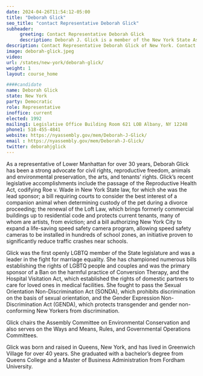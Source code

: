 ```yaml
---
date: 2024-04-26T11:54:12-05:00
title: "Deborah Glick"
seo_title: "contact Representative Deborah Glick"
subheader:
     greeting: Contact Representative Deborah Glick
     description: Deborah J. Glick is a member of the New York State Assembly representing the 66th Assembly District in Lower Manhattan. The neighborhoods she represents include Alphabet City, Greenwich Village, Noho, SoHo, the East Village, the West Village, Tribeca, and Battery Park City. She is a member of the Democratic Party.
description: Contact Representative Deborah Glick of New York. Contact information for Deborah Glick includes email address, phone number, and mailing address.
image: deborah-glick.jpeg
video:
url: /states/new-york/deborah-glick/
weight: 1
layout: course_home

####candidate
name: Deborah Glick
state: New York
party: Democratic
role: Representative
inoffice: current
elected: 1992
mailing1: Legislative Office Building Room 621 LOB Albany, NY 12248
phone1: 518-455-4841
website: https://nyassembly.gov/mem/Deborah-J-Glick/
email : https://nyassembly.gov/mem/Deborah-J-Glick/
twitter: deborahjglick
---
```


As a representative of Lower Manhattan for over 30 years, Deborah Glick has been a strong advocate for civil rights, reproductive freedom, animals and environmental preservation, the arts, and tenants’ rights. Glick’s recent legislative accomplishments include the passage of the Reproductive Health Act, codifying Roe v. Wade in New York State law, for which she was the lead sponsor; a bill requiring courts to consider the best interest of a companion animal when determining custody of the pet during a divorce proceeding; the renewal of the Loft Law, which brings formerly commercial buildings up to residential code and protects current tenants, many of whom are artists, from eviction; and a bill authorizing New York City to expand a life-saving speed safety camera program, allowing speed safety cameras to be installed in hundreds of school zones, an initiative proven to significantly reduce traffic crashes near schools.

Glick was the first openly LGBTQ member of the State legislature and was a leader in the fight for marriage equality. She has championed numerous bills establishing the rights of LGBTQ people and couples and was the primary sponsor of a Ban on the harmful practice of Conversion Therapy, and the Hospital Visitation Act, which established the rights of domestic partners to care for loved ones in medical facilities. She fought to pass the Sexual Orientation Non-Discrimination Act (SONDA), which prohibits discrimination on the basis of sexual orientation, and the Gender Expression Non-Discrimination Act (GENDA), which protects transgender and gender non-conforming New Yorkers from discrimination.

Glick chairs the Assembly Committee on Environmental Conservation and also serves on the Ways and Means, Rules, and Governmental Operations Committees.

Glick was born and raised in Queens, New York, and has lived in Greenwich Village for over 40 years. She graduated with a bachelor’s degree from Queens College and a Master of Business Administration from Fordham University.
